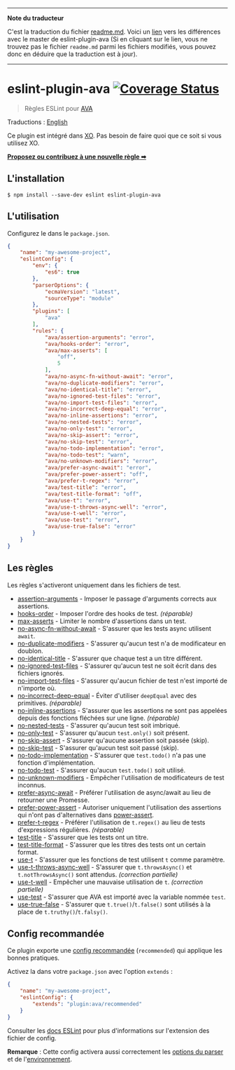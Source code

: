 ___
**Note du traducteur**

C'est la traduction du fichier [readme.md](https://github.com/avajs/eslint-plugin-ava/blob/main/readme.md). Voici un [lien](https://github.com/avajs/eslint-plugin-ava/compare/fb251f3fa84007aec9a3864f9f565e8692b09045...main#diff-5a831ea67cf5cf8703b0de46901ab25bd191f56b320053be9332d9a3b0d01d15) vers les différences avec le master de eslint-plugin-ava (Si en cliquant sur le lien, vous ne trouvez pas le fichier `readme.md` parmi les fichiers modifiés, vous pouvez donc en déduire que la traduction est à jour).
___
# eslint-plugin-ava [![Coverage Status](https://coveralls.io/repos/github/avajs/eslint-plugin-ava/badge.svg?branch=main)](https://coveralls.io/github/avajs/eslint-plugin-ava?branch=main)

> Règles ESLint pour [AVA](https://avajs.dev)

Traductions : [English](https://github.com/avajs/eslint-plugin-ava/blob/main/readme.md)

Ce plugin est intégré dans [XO](https://github.com/xojs/xo). Pas besoin de faire quoi que ce soit si vous utilisez XO.

[**Proposez ou contribuez à une nouvelle règle ➡**](https://github.com/avajs/eslint-plugin-ava/blob/main/.github/contributing.md)

## L'installation

```
$ npm install --save-dev eslint eslint-plugin-ava
```

## L'utilisation

Configurez le dans le `package.json`.

```json
{
	"name": "my-awesome-project",
	"eslintConfig": {
		"env": {
			"es6": true
		},
		"parserOptions": {
			"ecmaVersion": "latest",
			"sourceType": "module"
		},
		"plugins": [
			"ava"
		],
		"rules": {
			"ava/assertion-arguments": "error",
			"ava/hooks-order": "error",
			"ava/max-asserts": [
				"off",
				5
			],
			"ava/no-async-fn-without-await": "error",
			"ava/no-duplicate-modifiers": "error",
			"ava/no-identical-title": "error",
			"ava/no-ignored-test-files": "error",
			"ava/no-import-test-files": "error",
			"ava/no-incorrect-deep-equal": "error",
			"ava/no-inline-assertions": "error",
			"ava/no-nested-tests": "error",
			"ava/no-only-test": "error",
			"ava/no-skip-assert": "error",
			"ava/no-skip-test": "error",
			"ava/no-todo-implementation": "error",
			"ava/no-todo-test": "warn",
			"ava/no-unknown-modifiers": "error",
			"ava/prefer-async-await": "error",
			"ava/prefer-power-assert": "off",
			"ava/prefer-t-regex": "error",
			"ava/test-title": "error",
			"ava/test-title-format": "off",
			"ava/use-t": "error",
			"ava/use-t-throws-async-well": "error",
			"ava/use-t-well": "error",
			"ava/use-test": "error",
			"ava/use-true-false": "error"
		}
	}
}
```

## Les règles

Les règles s'activeront uniquement dans les fichiers de test.

- [assertion-arguments](docs/rules/assertion-arguments.md) - Imposer le passage d'arguments corrects aux assertions.
- [hooks-order](docs/rules/hooks-order.md) - Imposer l'ordre des hooks de test. *(réparable)*
- [max-asserts](docs/rules/max-asserts.md) - Limiter le nombre d'assertions dans un test.
- [no-async-fn-without-await](docs/rules/no-async-fn-without-await.md) - S'assurer que les tests async utilisent `await`.
- [no-duplicate-modifiers](docs/rules/no-duplicate-modifiers.md) - S'assurer qu'aucun test n'a de modificateur en doublon.
- [no-identical-title](docs/rules/no-identical-title.md) - S'assurer que chaque test a un titre différent.
- [no-ignored-test-files](docs/rules/no-ignored-test-files.md) - S'assurer qu'aucun test ne soit écrit dans des fichiers ignorés.
- [no-import-test-files](docs/rules/no-import-test-files.md) - S'assurer qu'aucun fichier de test n'est importé de n'importe où.
- [no-incorrect-deep-equal](docs/rules/no-incorrect-deep-equal.md) - Éviter d'utiliser `deepEqual` avec des primitives. *(réparable)*
- [no-inline-assertions](docs/rules/no-inline-assertions.md) - S'assurer que les assertions ne sont pas appelées depuis des fonctions fléchées sur une ligne. *(réparable)*
- [no-nested-tests](docs/rules/no-nested-tests.md) - S'assurer qu'aucun test soit imbriqué.
- [no-only-test](docs/rules/no-only-test.md) - S'assurer qu'aucun `test.only()` soit présent.
- [no-skip-assert](docs/rules/no-skip-assert.md) - S'assurer qu'aucune assertion soit passée (skip).
- [no-skip-test](docs/rules/no-skip-test.md) - S'assurer qu'aucun test soit passé (skip).
- [no-todo-implementation](docs/rules/no-todo-implementation.md) - S'assurer que `test.todo()` n'a pas une fonction d'implémentation.
- [no-todo-test](docs/rules/no-todo-test.md) - S'assurer qu'aucun `test.todo()` soit utilisé.
- [no-unknown-modifiers](docs/rules/no-unknown-modifiers.md) - Empêcher l'utilisation de modificateurs de test inconnus.
- [prefer-async-await](docs/rules/prefer-async-await.md) - Préférer l'utilisation de async/await au lieu de retourner une Promesse.
- [prefer-power-assert](docs/rules/prefer-power-assert.md) - Autoriser uniquement l'utilisation des assertions qui n'ont pas d'alternatives dans [power-assert](https://github.com/power-assert-js/power-assert).
- [prefer-t-regex](docs/rules/prefer-t-regex.md) - Préférer l'utilisation de `t.regex()` au lieu de tests d'expressions régulières. *(réparable)*
- [test-title](docs/rules/test-title.md) - S'assurer que les tests ont un titre.
- [test-title-format](docs/rules/test-title-format.md) - S'assurer que les titres des tests ont un certain format.
- [use-t](docs/rules/use-t.md) - S'assurer que les fonctions de test utilisent `t` comme paramètre.
- [use-t-throws-async-well](docs/rules/use-t-throws-async-well.md) - S'assurer que `t.throwsAsync()` et `t.notThrowsAsync()` sont attendus. *(correction partielle)*
- [use-t-well](docs/rules/use-t-well.md) - Empêcher une mauvaise utilisation de `t`. *(correction partielle)*
- [use-test](docs/rules/use-test.md) - S'assurer que AVA est importé avec la variable nommée `test`.
- [use-true-false](docs/rules/use-true-false.md) - S'assurer que `t.true()`/`t.false()` sont utilisés à la place de `t.truthy()`/`t.falsy()`.

## Config recommandée

Ce plugin exporte une [config recommandée](https://github.com/avajs/eslint-plugin-ava/blob/main/index.js) (`recommended`) qui applique les bonnes pratiques.

Activez la dans votre `package.json` avec l'option `extends` :

```json
{
	"name": "my-awesome-project",
	"eslintConfig": {
		"extends": "plugin:ava/recommended"
	}
}
```

Consulter les [docs ESLint](https://eslint.org/docs/user-guide/configuring#extending-configuration-files) pour plus d'informations sur l'extension des fichier de config.

**Remarque** : Cette config activera aussi correctement les [options du parser](https://eslint.org/docs/user-guide/configuring#specifying-parser-options) et de l'[environnement](https://eslint.org/docs/user-guide/configuring#specifying-environments).
